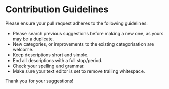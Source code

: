 # Contribution Guidelines
Please ensure your pull request adheres to the following guidelines:

* Please search previous suggestions before making a new one, as yours may be a duplicate.
* New categories, or improvements to the existing categorisation are welcome.
* Keep descriptions short and simple. 
* End all descriptions with a full stop/period.
* Check your spelling and grammar.
* Make sure your text editor is set to remove trailing whitespace.

Thank you for your suggestions!